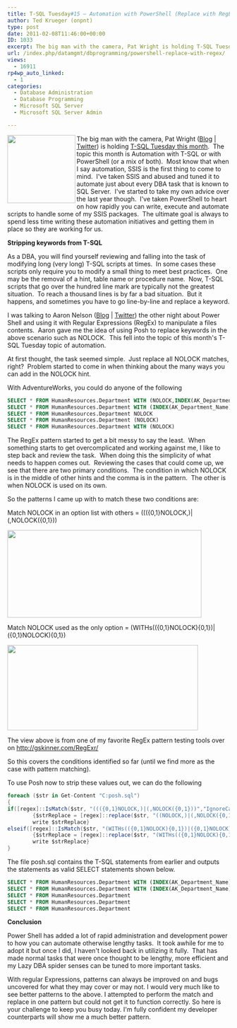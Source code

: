 ```yaml
---
title: T-SQL Tuesday#15 – Automation with PowerShell (Replace with RegEx)
author: Ted Krueger (onpnt)
type: post
date: 2011-02-08T11:46:00+00:00
ID: 1033
excerpt: The big man with the camera, Pat Wright is holding T-SQL Tuesday this month.  The topic this month is Automation with T-SQL or with PowerShell (or a mix of both).  Most know that when I say automation, SSIS is the first thing to come to mind.  I've taken SSIS and abused and tuned it to automate just about every DBA task that is known to SQL Server.  I've started to take my own advice over the last year though.  I've taken PowerShell to heart on how rapidly you can write, execute and automate scripts to handle some of my SSIS packages.  The ultimate goal is always to spend less time writing these automation initiatives and getting them in place so they are working for us.
url: /index.php/datamgmt/dbprogramming/powershell-replace-with-regex/
views:
  - 16911
rp4wp_auto_linked:
  - 1
categories:
  - Database Administration
  - Database Programming
  - Microsoft SQL Server
  - Microsoft SQL Server Admin

---
```

<div class="image_block">
  <a href="/wp-content/uploads/blogs/DataMgmt/-19.png?mtime=1297172329"><img alt="" src="/wp-content/uploads/blogs/DataMgmt/-19.png?mtime=1297172329" width="154" height="154" align="left" /></a>
</div>

The big man with the camera, Pat Wright ([Blog][1] | [Twitter][2]) is holding [T-SQL Tuesday this month][1].  The topic this month is Automation with T-SQL or with PowerShell (or a mix of both).  Most know that when I say automation, SSIS is the first thing to come to mind.  I've taken SSIS and abused and tuned it to automate just about every DBA task that is known to SQL Server.  I've started to take my own advice over the last year though.  I've taken PowerShell to heart on how rapidly you can write, execute and automate scripts to handle some of my SSIS packages.  The ultimate goal is always to spend less time writing these automation initiatives and getting them in place so they are working for us.

**Stripping keywords from T-SQL**

As a DBA, you will find yourself reviewing and falling into the task of modifying long (very long) T-SQL scripts at times.  In some cases these scripts only require you to modify a small thing to meet best practices.  One may be the removal of a hint, table name or procedure name.  Now, T-SQL scripts that go over the hundred line mark are typically not the greatest situation.  To reach a thousand lines is by far a bad situation.  But it happens, and sometimes you have to go line-by-line and replace a keyword.

I was talking to Aaron Nelson ([Blog][3] | [Twitter][4]) the other night about Power Shell and using it with Regular Expressions (RegEx) to manipulate a files contents.  Aaron gave me the idea of using Posh to replace keywords in the above scenario such as NOLOCK.  This fell into the topic of this month's T-SQL Tuesday topic of automation. 

At first thought, the task seemed simple.  Just replace all NOLOCK matches, right?  Problem started to come in when thinking about the many ways you can add in the NOLOCK hint.

With AdventureWorks, you could do anyone of the following

```sql
SELECT * FROM HumanResources.Department WITH (NOLOCK,INDEX(AK_Department_Name))
SELECT * FROM HumanResources.Department WITH (INDEX(AK_Department_Name),NOLOCK)
SELECT * FROM HumanResources.Department NOLOCK
SELECT * FROM HumanResources.Department (NOLOCK)
SELECT * FROM HumanResources.Department WITH (NOLOCK)
```

The RegEx pattern started to get a bit messy to say the least.  When something starts to get overcomplicated and working against me, I like to step back and review the task.  When doing this the simplicity of what needs to happen comes out.  Reviewing the cases that could come up, we see that there are two primary conditions.  The condition in which NOLOCK is in the middle of other hints and the comma is in the pattern.  The other is when NOLOCK is used on its own. 

So the patterns I came up with to match these two conditions are:

Match NOLOCK in an option list with others = ((({0,1}NOLOCK,)|(,NOLOCK({0,1}))

<div class="image_block">
  <a href="/wp-content/uploads/blogs/DataMgmt/-21.png?mtime=1297172329"><img alt="" src="/wp-content/uploads/blogs/DataMgmt/-21.png?mtime=1297172329" width="440" height="198" /></a>
</div>

Match NOLOCK used as the only option = (WITHs(({0,1}NOLOCK){0,1})|({0,1}NOLOCK){0,1})

<div class="image_block">
  <a href="/wp-content/uploads/blogs/DataMgmt/-20.png?mtime=1297172329"><img alt="" src="/wp-content/uploads/blogs/DataMgmt/-20.png?mtime=1297172329" width="432" height="193" /></a>
</div>

The view above is from one of my favorite RegEx pattern testing tools over on <http://gskinner.com/RegExr/>

So this covers the conditions identified so far (until we find more as the case with pattern matching).

To use Posh now to strip these values out, we can do the following

```csharp
foreach ($str in Get-Content "C:posh.sql")
{
if([regex]::IsMatch($str, "((({0,1}NOLOCK,)|(,NOLOCK({0,1}))","IgnoreCase")) 
        {$strReplace = [regex]::replace($str, "((NOLOCK,)|(,NOLOCK({0,1}))" , "")
        write $strReplace}
elseif([regex]::IsMatch($str, "(WITHs(({0,1}NOLOCK){0,1})|({0,1}NOLOCK){0,1})","IgnoreCase")) 
        {$strReplace = [regex]::replace($str, "(WITHs(({0,1}NOLOCK){0,1})|({0,1}NOLOCK){0,1})" , "")
        write $strReplace}
}

```
The file posh.sql contains the T-SQL statements from earlier and outputs the statements as valid SELECT statements shown below.

```sql
SELECT * FROM HumanResources.Department WITH (INDEX(AK_Department_Name))
SELECT * FROM HumanResources.Department WITH (INDEX(AK_Department_Name))
SELECT * FROM HumanResources.Department
SELECT * FROM HumanResources.Department
SELECT * FROM HumanResources.Department
```
**Conclusion**

Power Shell has added a lot of rapid administration and development power to how you can automate otherwise lengthy tasks.  It took awhile for me to adopt it but once I did, I haven't looked back in utilizing it fully.  That has made normal tasks that were once thought to be lengthy, more efficient and my Lazy DBA spider senses can be tuned to more important tasks.

With regular Expressions, patterns can always be improved on and bugs uncovered for what they may cover or may not. I would very much like to see better patterns to the above. I attempted to perform the match and replace in one pattern but could not get it to function correctly. So here is your challenge to keep you busy today. I'm fully confident my developer counterparts will show me a much better pattern.

 [1]: http://sqlasylum.wordpress.com/2011/02/01/invitation-to-t-sql-tuesday-15-automation-in-sql-server/
 [2]: http://twitter.com/sqlasylum
 [3]: http://sqlvariant.com/wordpress/
 [4]: http://twitter.com/sqlvariant